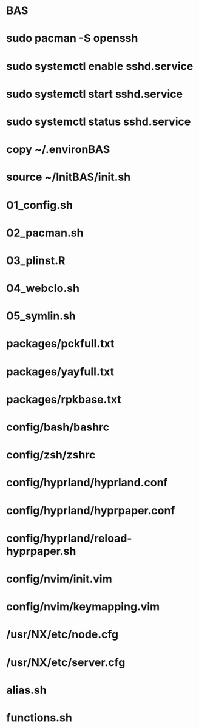 # BAS
# sudo pacman -S openssh 
# sudo systemctl enable sshd.service
# sudo systemctl start sshd.service
# sudo systemctl status sshd.service
# copy ~/.environBAS
# source ~/InitBAS/init.sh

# 01_config.sh
# 02_pacman.sh
# 03_plinst.R
# 04_webclo.sh
# 05_symlin.sh
# packages/pckfull.txt
# packages/yayfull.txt
# packages/rpkbase.txt

# config/bash/bashrc
# config/zsh/zshrc
# config/hyprland/hyprland.conf
# config/hyprland/hyprpaper.conf
# config/hyprland/reload-hyprpaper.sh
# config/nvim/init.vim
# config/nvim/keymapping.vim
# /usr/NX/etc/node.cfg
# /usr/NX/etc/server.cfg

# alias.sh
# functions.sh
